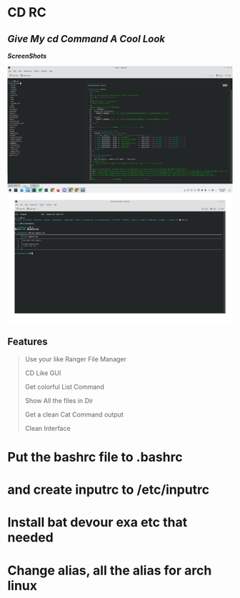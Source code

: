 # CD RC 
## _Give My cd Command A Cool Look_
***ScreenShots***

![Screenshot]( /image/Screenshot_20230108_024926.png?raw=true)
![Screenshot]( /image/Screenshot_20230108_030342.png?raw=true)

## Features

> Use your like Ranger File Manager
> 
> CD Like GUI 
> 
> Get colorful List Command
> 
> Show All the files in Dir
> 
> Get a clean Cat Command output
> 
> Clean Interface 

# Put the bashrc file to .bashrc 
# and create inputrc to /etc/inputrc
# Install bat devour exa etc that needed 
# Change alias, all the alias for arch linux 


